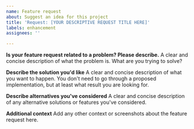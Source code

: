 ```yaml
---
name: Feature request
about: Suggest an idea for this project
title: 'Request: [YOUR DESCRIPTIVE REQUEST TITLE HERE]'
labels: enhancement
assignees: ''

---
```


**Is your feature request related to a problem? Please describe.**
A clear and concise description of what the problem is. What are you trying to solve?

**Describe the solution you'd like**
A clear and concise description of what you want to happen. You don't need to go through a proposed implementation, but at least what result you are looking for.

**Describe alternatives you've considered**
A clear and concise description of any alternative solutions or features you've considered.

**Additional context**
Add any other context or screenshots about the feature request here.
